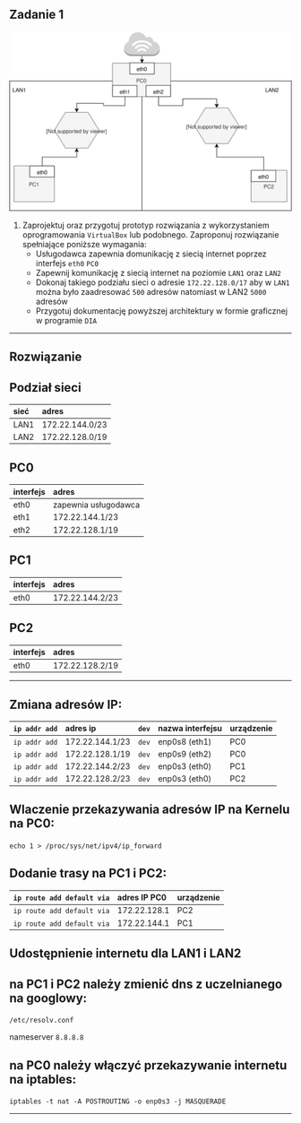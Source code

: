 Zadanie 1
---------

![zadanie 1](zadanie-1.svg)

1. Zaprojektuj oraz przygotuj prototyp rozwiązania z wykorzystaniem oprogramowania ``VirtualBox`` lub podobnego. 
Zaproponuj rozwiązanie spełniające poniższe wymagania:
   * Usługodawca zapewnia domunikację z siecią internet poprzez interfejs ``eth0`` ``PC0``
   * Zapewnij komunikację z siecią internet na poziomie ``LAN1`` oraz ``LAN2``
   * Dokonaj takiego podziału sieci o adresie ``172.22.128.0/17`` aby w ``LAN1`` można było zaadresować ``500`` adresów natomiast w LAN2 ``5000`` adresów    
   * Przygotuj dokumentację powyższej architektury w formie graficznej w programie ``DIA``
 ----------------
 
Rozwiązanie
--------------
Podział sieci
-------------
| sieć | adres |
|:-----|:------|
| LAN1 | 172.22.144.0/23 |
| LAN2 | 172.22.128.0/19 |


PC0
---
|  interfejs   | adres  |
|:-------------| :------| 
| eth0 | zapewnia usługodawca |
| eth1 | 172.22.144.1/23  |
| eth2 | 172.22.128.1/19  |

PC1
---
|  interfejs   | adres  |
|:-------------| :------| 
| eth0 | 172.22.144.2/23 |

PC2
---
|  interfejs   | adres  |
|:-------------| :------| 
| eth0 | 172.22.128.2/19 |

--------------

Zmiana adresów IP:
------------------
|``ip addr add``|adres ip|``dev``|nazwa interfejsu|urządzenie|
|:------------- |:-------|:------|:---------------|:---------|
|``ip addr add``|172.22.144.1/23|``dev``|enp0s8 (eth1)|PC0|
|``ip addr add``|172.22.128.1/19|``dev``|enp0s9 (eth2)|PC0|
|``ip addr add``|172.22.144.2/23|``dev``|enp0s3 (eth0)|PC1|
|``ip addr add``|172.22.128.2/23|``dev``|enp0s3 (eth0)|PC2|

Wlaczenie przekazywania adresów IP na Kernelu na PC0:
-------------------------------
``echo 1 > /proc/sys/net/ipv4/ip_forward``

Dodanie trasy na PC1 i PC2:  
-------------------------------
|``ip route add default via``|adres IP PC0|urządzenie|
|:---------------------------|:-----------|:---------|
|``ip route add default via``|172.22.128.1|PC2|
|``ip route add default via``|172.22.144.1|PC1|

Udostępnienie internetu dla LAN1 i LAN2
--
na PC1 i PC2 należy zmienić dns z uczelnianego na googlowy:
--
``/etc/resolv.conf`` 

nameserver ``8.8.8.8``

na PC0 należy włączyć przekazywanie internetu na iptables:
--
``iptables -t nat -A POSTROUTING -o enp0s3 -j MASQUERADE``

------------------------------------------------------
